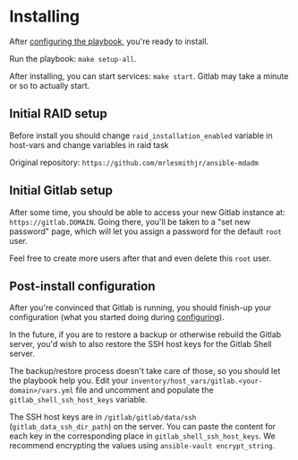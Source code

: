 # Installing

After [configuring the playbook](configuring-playbook.md), you're ready to install.

Run the playbook: `make setup-all`.

After installing, you can start services: `make start`.
Gitlab may take a minute or so to actually start.

## Initial RAID setup

Before install you should change `raid_installation_enabled` variable in host-vars and change variables in raid task

Original repository: `https://github.com/mrlesmithjr/ansible-mdadm`

## Initial Gitlab setup

After some time, you should be able to access your new Gitlab instance at: `https://gitlab.DOMAIN`.
Going there, you'll be taken to a "set new password" page, which will let you assign a password for the default `root` user.

Feel free to create more users after that and even delete this `root` user.


## Post-install configuration

After you're convinced that Gitlab is running, you should finish-up your configuration (what you started doing during [configuring](configuring-playbook.md)).

In the future, if you are to restore a backup or otherwise rebuild the Gitlab server, you'd wish to also restore the SSH host keys for the Gitlab Shell server.

The backup/restore process doesn't take care of those, so you should let the playbook help you.
Edit your `inventory/host_vars/gitlab.<your-domain>/vars.yml` file and uncomment and populate the `gitlab_shell_ssh_host_keys` variable.

The SSH host keys are in `/gitlab/gitlab/data/ssh` (`gitlab_data_ssh_dir_path`) on the server.
You can paste the content for each key in the corresponding place in `gitlab_shell_ssh_host_keys`.
We recommend encrypting the values using `ansible-vault encrypt_string`.
